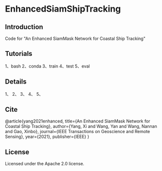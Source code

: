 # EnhancedSiamShipTracking

## Introduction

Code for "An Enhanced SiamMask Network for Coastal Ship Tracking"

## Tutorials

1、bash
2、conda
3、train
4、test
5、eval

## Details

1、
2、
3、
4、
5、

## Cite

@article{yang2021enhanced,
  title={An Enhanced SiamMask Network for Coastal Ship Tracking},
  author={Yang, Xi and Wang, Yan and Wang, Nannan and Gao, Xinbo},
  journal={IEEE Transactions on Geoscience and Remote Sensing},
  year={2021},
  publisher={IEEE}
}

## License

Licensed under the Apache 2.0 license.
